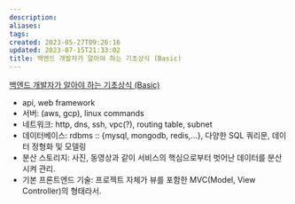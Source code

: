 ```yaml
---
description:
aliases: 
tags: 
created: 2023-05-27T09:26:16
updated: 2023-07-15T21:33:02
title: 백엔드 개발자가 알아야 하는 기초상식 (Basic)
---
```

[백엔드 개발자가 알아야 하는 기초상식 (Basic)](https://www.developerfastlane.com/blog/things-to-know-for-backend-developer-basic)
- api, web framework
- 서버: (aws, gcp), linux commands
- 네트워크: http, dns, ssh, vpc(?), routing table, subnet
- 데이터베이스: rdbms :: {mysql, mongodb, redis,...}, 다양한 SQL 쿼리문, 데이터 정형화 및 모델링
- 분산 스토리지: 사진, 동영상과 같이 서비스의 핵심으로부터 벗어난 데이터를 분산시켜 관리.
- 기본 프론트엔드 기술: 프로젝트 자체가 뷰를 포함한 MVC(Model, View Controller)의 형태라서.
